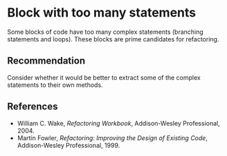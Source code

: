 # Block with too many statements
Some blocks of code have too many complex statements (branching statements and loops). These blocks are prime candidates for refactoring.


## Recommendation
Consider whether it would be better to extract some of the complex statements to their own methods.


## References
* William C. Wake, *Refactoring Workbook*, Addison-Wesley Professional, 2004.
* Martin Fowler, *Refactoring: Improving the Design of Existing Code*, Addison-Wesley Professional, 1999.
